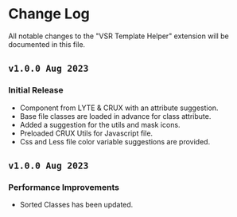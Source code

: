 # Change Log

All notable changes to the "VSR Template Helper" extension will be documented in this file.

## `v1.0.0 Aug 2023`

### Initial Release

- Component from LYTE & CRUX with an attribute suggestion.
- Base file classes are loaded in advance for class attribute.
- Added a suggestion for the utils and mask icons.
- Preloaded CRUX Utils for Javascript file.
- Css and Less file color variable suggestions are provided.

## `v1.0.0 Aug 2023`

### Performance Improvements

- Sorted Classes has been updated.
